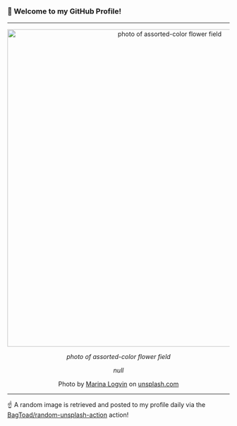 ### 👋 Welcome to my GitHub Profile!

----

<div align="center">
  <img width="720" src="https://images.unsplash.com/photo-1530082795884-b535e732dc63?crop=entropy&cs=tinysrgb&fit=max&fm=jpg&ixid=M3w1NTI0OTR8MHwxfHJhbmRvbXx8fHx8fHx8fDE3MzA5NTk5MzJ8&ixlib=rb-4.0.3&q=80&w=1080" alt="photo of assorted-color flower field">
  
  <em>photo of assorted-color flower field</em>
  
  <em>null</em>
  
  Photo by [Marina Logvin](null) on [unsplash.com](https://unsplash.com/)
</div>

----

☝️ A random image is retrieved and posted to my profile daily via the [BagToad/random-unsplash-action](https://github.com/BagToad/random-unsplash-action) action!
